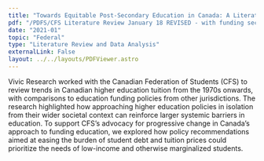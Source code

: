 ```yaml
---
title: "Towards Equitable Post-Secondary Education in Canada: A Literature Review on Tuition and Student Debt in Canada and Beyond"
pdf: "/PDFS/CFS Literature Review January 18 REVISED - with funding section.pdf"
date: "2021-01"
topic: "Federal"
type: "Literature Review and Data Analysis"
externalLink: False
layout: ../../layouts/PDFViewer.astro
---
```


Vivic Research worked with the Canadian Federation of Students (CFS) to review trends in Canadian higher education tuition from the 1970s onwards, with comparisons to education funding policies from other jurisdictions. The research highlighted how approaching higher education policies in isolation from their wider societal context can reinforce larger systemic barriers in education. To support CFS’s advocacy for progressive change in Canada’s approach to funding education, we explored how policy recommendations aimed at easing the burden of student debt and tuition prices could prioritize the needs of low-income and otherwise marginalized students. 
